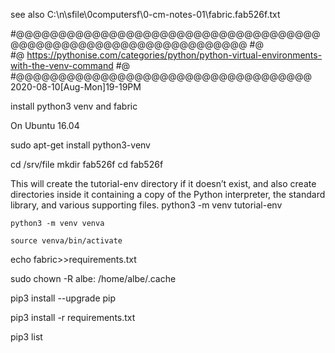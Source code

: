 
see also C:\n\sfile\0computersf\0-cm-notes-01\fabric.fab526f.txt


#@@@@@@@@@@@@@@@@@@@@@@@@@@@@@@@@@@@@@@@@@@@@@@@@@@@@@@@@@@@@@@@@
#@  
#@  https://pythonise.com/categories/python/python-virtual-environments-with-the-venv-command
#@  
#@@@@@@@@@@@@@@@@@@@@@@@@@@@@@@@@@@@   2020-08-10[Aug-Mon]19-19PM 

install python3 venv and fabric

On Ubuntu 16.04


sudo apt-get install python3-venv

cd /srv/file
mkdir fab526f
cd fab526f


This will create the tutorial-env directory if it doesn’t exist, and also create directories inside it containing a copy of the Python interpreter, the standard library, and various supporting files.
python3 -m venv tutorial-env

	python3 -m venv venva

	source venva/bin/activate

echo fabric>>requirements.txt


sudo chown -R albe:  /home/albe/.cache

pip3 install --upgrade pip

pip3 install -r requirements.txt

pip3 list


